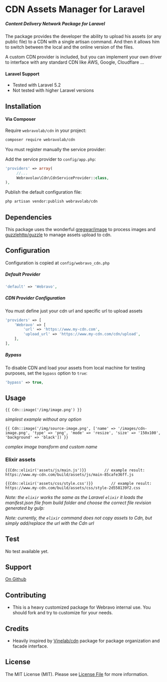 # CDN Assets Manager for Laravel

##### Content Delivery Network Package for Laravel

The package provides the developer the ability to upload his assets (or any public file) to a CDN with a single artisan command.
And then it allows him to switch between the local and the online version of the files.

A custom CDN provider is included, but you can implement your own driver to interface with any standard CDN like AWS, Google, Cloudflare ...

#### Laravel Support
- Tested with Laravel 5.2
- Not tested with higher Laravel versions 

## Installation

#### Via Composer

Require `webravolab/cdn` in your project:

```bash 
composer require webravolab/cdn
```

You must register manually the service provider:

Add the service provider to `config/app.php`:

```php
'providers' => array(
     //...
     Webravolav\Cdn\CdnServiceProvider::class,
),
```

Publish the default configuration file:

```bash
php artisan vendor:publish webravolab/cdn
```

## Dependencies

This package uses the wonderful [gregwar/image](https://github.com/Gregwar/Image) to process images and [guzzlehttp/guzzle](https://github.com/guzzlehttp/guzzle) 
to manage assets upload to cdn.

## Configuration

Configuration is copied at `config/webravo_cdn.php`

##### Default Provider
```php
'default' => 'Webravo',
```

##### CDN Provider Configuration

You must define just your cdn url and specific url to upload assets

```php
'providers' => [
    'Webravo' => [
        'url' => 'https://www.my-cdn.com',
        'upload_url' => 'https://www.my-cdn.com/cdn/upload',
    ],
],
```

##### Bypass

To disable CDN and load your assets from local machine for testing purposes, set the `bypass` option to `true`:

```php
'bypass' => true,
```

## Usage


```blade
{{ Cdn::image('/img/image.png') }}
```
*simplest example without any option* 

```blade
{{ Cdn::image('/img/source-image.png', ['name' => '/images/cdn-image.png', 'type' => 'png', 'mode' => 'resize', 'size' => '150x100', 'background' => 'black']) }}
```
*complex image transform and custom name*

### Elixir assets

```blade
{{Cdn::elixir('assets/js/main.js')}}        // example result: https://www.my-cdn.com/build/assets/js/main-85cafe36ff.js

{{Cdn::elixir('assets/css/style.css')}}        // example result: https://www.my-cdn.com/build/assets/css/style-2d558139f2.css
```

*Note: the `elixir` works the same as the Laravel `elixir` it loads the manifest.json file from build folder and choose the correct file revision generated by  gulp:*

*Note: currently, the `elixir` command does not copy assets to Cdn, but simply add/replace the url with the Cdn url* 

## Test

No test available yet.

## Support

[On Github](https://github.com/Webravolab/cdn/issues)


## Contributing

- This is a heavy customized package for Webravo internal use. You should fork and try to customize for your needs.

## Credits

- Heavily inspired by [Vinelab/cdn](https://github.com/Vinelab/cdn) package for package organization and facade interface.

## License

The MIT License (MIT). Please see [License File](https://github.com/Webravolab/cdn/blob/master/LICENSE) for more information.

